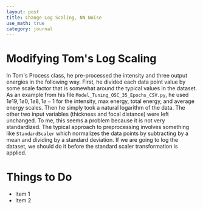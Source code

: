 ```yaml
---
layout: post
title: Change Log Scaling, NN Noise
use_math: true
category: journal
---
```



# Modifying Tom's Log Scaling
In Tom's Process class, he pre-processed the intensity and three output energies in the following way. First, he divided each data point value by some scale factor that is somewhat around the typical values in the dataset. As an example from his file $\texttt{Model_Tuning_OSC_35_Epochs_CSV.py}$, he used ${1e19, 1e0, 1e8, 1e-1}$ for the intensity, max energy, total energy, and average energy scales. Then he simply took a natural logarithm of the data. The other two input variables (thickness and focal distance) were left unchanged. To me, this seems a problem because it is not very standardized. The typical approach to preprocessing involves something like $\texttt{StandardScaler}$ which normalizes the data points by subtracting by a mean and dividing by a standard deviation. If we are going to log the dataset, we should do it before the standard scaler transformation is applied.


# Things to Do
- Item 1
- Item 2
